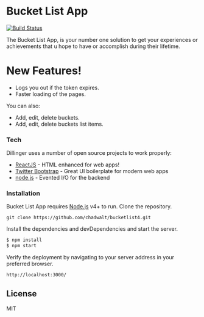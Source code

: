 # Bucket List App

[![Build Status](https://travis-ci.org/chadwalt/bucketlist4.svg)](https://travis-ci.org/chadwalt/bucketlist4)

The Bucket List App, is your number one solution to get your experiences or achievements that u hope to have or accomplish during their lifetime.

# New Features!

  - Logs you out if the token expires. 
  - Faster loading of the pages.


You can also:
  - Add, edit, delete buckets.
  - Add, edit, delete buckets list items.

### Tech

Dillinger uses a number of open source projects to work properly:

* [ReactJS] - HTML enhanced for web apps!
* [Twitter Bootstrap] - Great UI boilerplate for modern web apps
* [node.js] - Evented I/O for the backend

### Installation

Bucket List App requires [Node.js](https://nodejs.org/) v4+ to run.
Clone the repository.
```
git clone https://github.com/chadwalt/bucketlist4.git
```
Install the dependencies and devDependencies and start the server.

```sh
$ npm install
$ npm start
```

Verify the deployment by navigating to your server address in your preferred browser.

```sh
http://localhost:3000/
```

License
----

MIT

[//]: # (These are reference links used in the body of this note and get stripped out when the markdown processor does its job. There is no need to format nicely because it shouldn't be seen. Thanks SO - http://stackoverflow.com/questions/4823468/store-comments-in-markdown-syntax)


   [Reactjs]: <https://facebook.github.io/react/>
   [git-repo-url]: <https://github.com/chadwalt/bucketlist4>
   [node.js]: <http://nodejs.org>
   [Twitter Bootstrap]: <http://twitter.github.com/bootstrap/>

